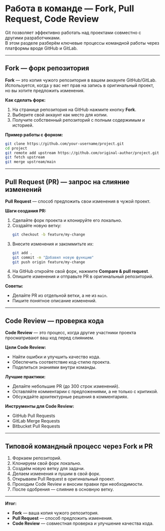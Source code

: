 # Работа в команде — Fork, Pull Request, Code Review

Git позволяет эффективно работать над проектами совместно с другими разработчиками.  
В этом разделе разберём ключевые процессы командной работы через платформы вроде GitHub и GitLab.

---

## Fork — форк репозитория

**Fork** — это копия чужого репозитория в вашем аккаунте GitHub/GitLab.  
Используется, когда у вас нет прав на запись в оригинальный проект, но вы хотите предложить изменения.

**Как сделать форк:**
1. На странице репозитория на GitHub нажмите кнопку **Fork**.
2. Выберите свой аккаунт как место для копии.
3. Получите собственный репозиторий с полным содержимым и историей.

**Пример работы с форком:**
```bash
git clone https://github.com/your-username/project.git
cd project
git remote add upstream https://github.com/original-author/project.git  # ссылка на оригинальный проект
git fetch upstream
git merge upstream/main
```

---

## Pull Request (PR) — запрос на слияние изменений

**Pull Request** — способ предложить свои изменения в чужой проект.

**Шаги создания PR:**
1. Сделайте форк проекта и клонируйте его локально.
2. Создайте новую ветку:
   ```bash
   git checkout -b feature/my-change
   ```
3. Внесите изменения и закоммитьте их:
   ```bash
   git add .
   git commit -m "Добавил новую функцию"
   git push origin feature/my-change
   ```
4. На GitHub откройте свой форк, нажмите **Compare & pull request**.
5. Опишите изменения и отправьте PR в оригинальный репозиторий.

**Советы:**
- Делайте PR из отдельной ветки, а не из `main`.
- Пишите понятное описание изменений.

---

## Code Review — проверка кода

**Code Review** — это процесс, когда другие участники проекта просматривают ваш код перед слиянием.

**Цели Code Review:**
- Найти ошибки и улучшить качество кода.
- Обеспечить соответствие код-стилю проекта.
- Поделиться знаниями внутри команды.

**Лучшие практики:**
- Делайте небольшие PR (до 300 строк изменений).
- Оставляйте комментарии с предложениями, а не только с критикой.
- Обсуждайте архитектурные решения в комментариях.

**Инструменты для Code Review:**
- GitHub Pull Requests
- GitLab Merge Requests
- Bitbucket Pull Requests

---

## Типовой командный процесс через Fork и PR

1. Форкаем репозиторий.
2. Клонируем свой форк локально.
3. Создаём новую ветку для задачи.
4. Делаем изменения и пушим в свой форк.
5. Открываем Pull Request в оригинальный проект.
6. Проходим Code Review и вносим правки при необходимости.
7. После одобрения — слияние в основную ветку.

---

**Итог:**  
- **Fork** — ваша копия чужого репозитория.  
- **Pull Request** — способ предложить изменения.  
- **Code Review** — совместная проверка и улучшение качества кода.

